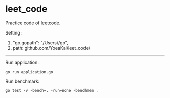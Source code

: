 # leet_code
Practice code of leetcode.

Setting :
1. "go.gopath": "/Users/<userName>/go",
2. path: github.com/YoeaKai/leet_code/

---

Run application:
```
go run application.go
```
  
Run benchmark:
```
go test -v -bench=. -run=none -benchmem .
```
